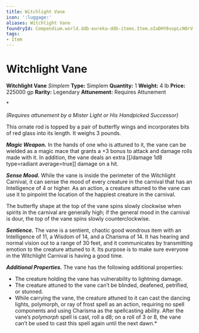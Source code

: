 ```yaml
---
title: Witchlight Vane
icon: ':luggage:'
aliases: Witchlight Vane
foundryId: Compendium.world.ddb-eureka-ddb-items.Item.oIoDHY6vopLcNOrV
tags:
- Item
---
```


# Witchlight Vane

**Witchlight Vane**
_Simplem_
**Type:** Simplem
**Quantity:** 1
**Weight:** 4 lb
**Price:** 225000 gp
**Rarity:** Legendary
**Attunement:** Requires Attunement

*<div class="item-attunement"><i>(Requires attunement by a Mister Light or His Handpicked Successor)</i><p>This ornate rod is topped by a pair of butterfly wings and incorporates bits of red glass into its length. It weighs 3 pounds.

***Magic Weapon.*** In the hands of one who is attuned to it, the vane can be wielded as a magic mace that grants a +3 bonus to attack and damage rolls made with it. In addition, the vane deals an extra  [[/damage 1d8 type=radiant average=true]] damage on a hit.

***Sense Mood.*** While the vane is inside the perimeter of the Witchlight Carnival, it can sense the mood of every creature in the carnival that has an Intelligence of 4 or higher. As an action, a creature attuned to the vane can use it to pinpoint the location of the happiest creature in the carnival.

The butterfly shape at the top of the vane spins slowly clockwise when spirits in the carnival are generally high; if the general mood in the carnival is dour, the top of the vane spins slowly counterclockwise.

***Sentience.*** The vane is a sentient, chaotic good wondrous item with an Intelligence of 11, a Wisdom of 14, and a Charisma of 14. It has hearing and normal vision out to a range of 30 feet, and it communicates by transmitting emotion to the creature attuned to it. Its purpose is to make sure everyone in the Witchlight Carnival is having a good time.

***Additional Properties.*** The vane has the following additional properties:</p>
* The creature holding the vane has vulnerability to lightning damage.
* The creature attuned to the vane can’t be blinded, deafened, petrified, or stunned.
* While carrying the vane, the creature attuned to it can cast the dancing lights, polymorph, or ray of frost spell as an action, requiring no spell components and using Charisma as the spellcasting ability. After the vane’s *polymorph* spell is cast, roll a d8; on a roll of 3 or 8, the vane can’t be used to cast this spell again until the next dawn.*